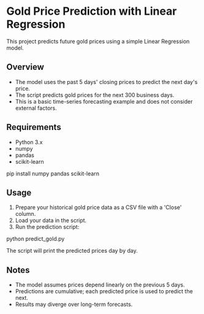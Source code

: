 # Gold Price Prediction with Linear Regression

This project predicts future gold prices using a simple Linear Regression model.

## Overview

- The model uses the past 5 days' closing prices to predict the next day's price.
- The script predicts gold prices for the next 300 business days.
- This is a basic time-series forecasting example and does not consider external factors.

## Requirements

- Python 3.x
- numpy
- pandas
- scikit-learn


pip install numpy pandas scikit-learn


## Usage

1. Prepare your historical gold price data as a CSV file with a 'Close' column.
2. Load your data in the script.
3. Run the prediction script:



python predict_gold.py

The script will print the predicted prices day by day.

## Notes

- The model assumes prices depend linearly on the previous 5 days.
- Predictions are cumulative; each predicted price is used to predict the next.
- Results may diverge over long-term forecasts.
